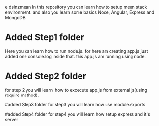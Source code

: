 e dsinzmean
In this repository you can learn how to setup mean stack environment. and also you learn some basics Node, Angular, Express and MongoDB.

# Added Step1 folder
Here you can learn how to run node.js. for here am creating app.js just added one console.log inside that. this app.js am running using node.

# Added Step2 folder
for step 2 you will learn. how to excecute app.js from external js(using require method).

#added Step3 folder
for step3 you will learn how use module.exports

#added Step4 folder
for step4 you will learn how setup express and it's server

